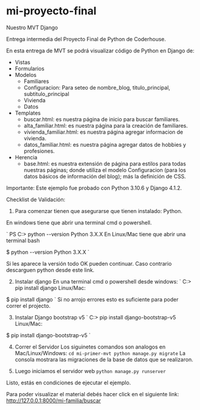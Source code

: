# mi-proyecto-final
Nuestro MVT Django

Entrega intermedia del Proyecto Final de Python de Coderhouse.

En esta entrega de MVT se podrá visualizar código de Python en Django de:

- Vistas
- Formularios
- Modelos 
    - Familiares
    - Configuracion: Para seteo de nombre_blog, titulo_principal, subtitulo_principal
    - Vivienda
    - Datos
- Templates
    - buscar.html: es nuestra página de inicio para buscar familiares.
    - alta_familiar.html: es nuestra página para la creación de familiares.
    - vivienda_familiar.html: es nuestra página agregar informacion de vivienda.
    - datos_familiar.html: es nuestra página agregar datos de hobbies y profesiones.
- Herencia
    - base.html: es nuestra extensión de página para estilos para todas nuestras páginas; donde utiliza el modelo Configuracion (para los datos básicos de información del blog); más la definición de CSS.


Importante: Este ejemplo fue probado con Python 3.10.6 y Django 4.1.2.

Checklist de Validación:
1. Para comenzar tienen que asegurarse que tienen instalado: Python.

En windows tiene que abrir una terminal cmd o powershell.

`
PS C:\> python --version
Python 3.X.X 
En Linux/Mac tiene que abrir una terminal bash

$ python --version
Python 3.X.X 
`

Si les aparece la versión todo OK pueden continuar. Caso contrario descarguen python desde este link.

2. Instalar django
En una terminal cmd o powershell desde windows:
`
C:\> pip install django
Linux/Mac:

$ pip install django
`
Si no arrojo errores esto es suficiente para poder correr el projecto.

3. Instalar Django bootstrap v5
`
C:\> pip install django-bootstrap-v5
Linux/Mac:

$ pip install django-bootstrap-v5
`

4. Correr el Servidor
Los siguinetes comandos son analogos en Mac/Linux/Windows:
`
cd mi-primer-mvt
python manage.py migrate
`
La consola mostrara las migraciones de la base de datos que se realizaron.

5. Luego iniciamos el servidor web
`
python manage.py runserver
`

Listo, estás en condiciones de ejecutar el ejemplo.
 
Para poder visualizar el material debés hacer click en el siguiente link:
http://127.0.0.1:8000/mi-familia/buscar